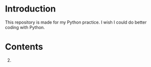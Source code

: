 # Introduction
This repository is made for my Python practice.
I wish I could do better coding with Python.

# Contents
02. 